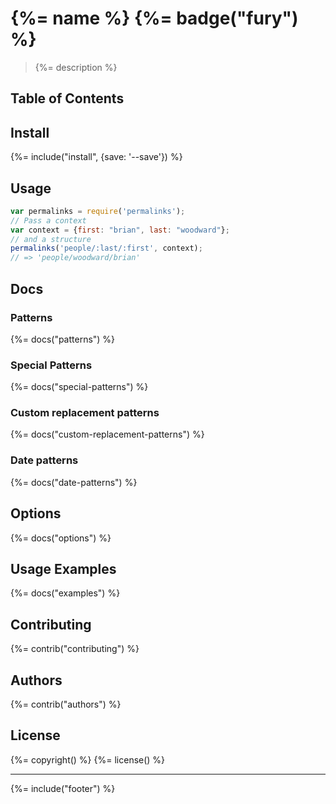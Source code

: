 # {%= name %} {%= badge("fury") %}

> {%= description %}

## Table of Contents

<!-- toc -->

## Install
{%= include("install", {save: '--save'}) %}

## Usage

```js
var permalinks = require('permalinks');
// Pass a context
var context = {first: "brian", last: "woodward"};
// and a structure
permalinks('people/:last/:first', context);
// => 'people/woodward/brian'
```

## Docs

### Patterns
{%= docs("patterns") %}

### Special Patterns
{%= docs("special-patterns") %}

### Custom replacement patterns
{%= docs("custom-replacement-patterns") %}

### Date patterns
{%= docs("date-patterns") %}

## Options
{%= docs("options") %}

## Usage Examples
{%= docs("examples") %}

## Contributing
{%= contrib("contributing") %}

## Authors
{%= contrib("authors") %}

## License
{%= copyright() %}
{%= license() %}

***

{%= include("footer") %}